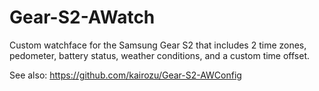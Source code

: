 # Gear-S2-AWatch
Custom watchface for the Samsung Gear S2 that includes 2 time zones, pedometer, battery status, weather conditions, and a custom time offset.

See also: https://github.com/kairozu/Gear-S2-AWConfig
